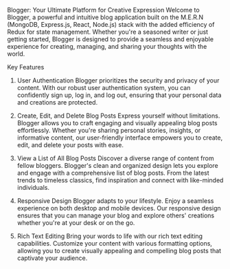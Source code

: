 Blogger: Your Ultimate Platform for Creative Expression
Welcome to Blogger, a powerful and intuitive blog application built on the M.E.R.N (MongoDB, Express.js, React, Node.js) stack with the added efficiency of Redux for state management.
Whether you're a seasoned writer or just getting started, Blogger is designed to provide a seamless and enjoyable experience for creating, managing, and sharing your thoughts with the world.

Key Features

1. User Authentication
   Blogger prioritizes the security and privacy of your content. With our robust user authentication system, you can confidently sign up, log in, and log out, ensuring that your personal data and creations are protected.

2. Create, Edit, and Delete Blog Posts
   Express yourself without limitations. Blogger allows you to craft engaging and visually appealing blog posts effortlessly. Whether you're sharing personal stories, insights, or informative content, our user-friendly interface empowers you to create, edit, and delete your posts with ease.

3. View a List of All Blog Posts
   Discover a diverse range of content from fellow bloggers. Blogger's clean and organized design lets you explore and engage with a comprehensive list of blog posts. From the latest trends to timeless classics, find inspiration and connect with like-minded individuals.

4. Responsive Design
   Blogger adapts to your lifestyle. Enjoy a seamless experience on both desktop and mobile devices. Our responsive design ensures that you can manage your blog and explore others' creations whether you're at your desk or on the go.

5. Rich Text Editing
   Bring your words to life with our rich text editing capabilities. Customize your content with various formatting options, allowing you to create visually appealing and compelling blog posts that captivate your audience.
